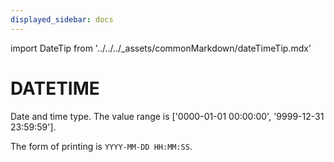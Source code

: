 ```yaml
---
displayed_sidebar: docs
---
```


import DateTip from '../../../_assets/commonMarkdown/dateTimeTip.mdx'

# DATETIME

Date and time type. The value range is ['0000-01-01 00:00:00', '9999-12-31 23:59:59'].

<DateTip />

The form of printing is `YYYY-MM-DD HH:MM:SS`.
